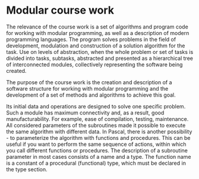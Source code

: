 # Modular course work
The relevance of the course work is a set of algorithms and program code for working with modular programming, as well as a description of modern programming languages. The program solves problems in the field of development, modulation and construction of a solution algorithm for the task. Use on levels of abstraction, when the whole problem or set of tasks is divided into tasks, subtasks, abstracted and presented as a hierarchical tree of interconnected modules, collectively representing the software being created.

The purpose of the course work is the creation and description of a software structure for working with modular programming and the development of a set of methods and algorithms to achieve this goal.

Its initial data and operations are designed to solve one specific problem. Such a module has maximum connectivity and, as a result, good manufacturability. For example, ease of compilation, testing, maintenance. All considered parameters of the subroutines made it possible to execute the same algorithm with different data. In Pascal, there is another possibility - to parameterize the algorithm with functions and procedures. This can be useful if you want to perform the same sequence of actions, within which you call different functions or procedures. The description of a subroutine parameter in most cases consists of a name and a type. The function name is a constant of a procedural (functional) type, which must be declared in the type section.
